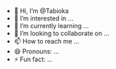 - 👋 Hi, I’m @Tabioka
- 👀 I’m interested in ...
- 🌱 I’m currently learning ...
- 💞️ I’m looking to collaborate on ...
- 📫 How to reach me ...
- 😄 Pronouns: ...
- ⚡ Fun fact: ...

<!---
Tabioka/Tabioka is a ✨ special ✨ repository because its `README.md` (this file) appears on your GitHub profile.
You can click the Preview link to take a look at your changes.
--->
